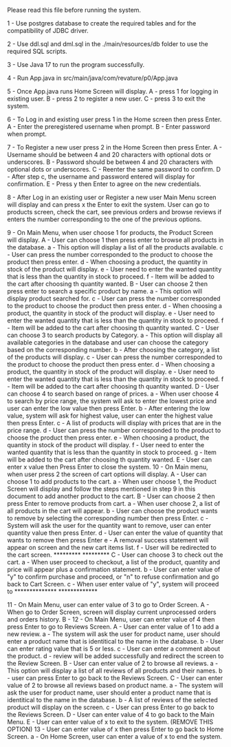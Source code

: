 Please read this file before running the system.

1 - Use postgres database to create the required tables and for the compatibility of JDBC driver.

2 - Use ddl.sql and dml.sql in the ./main/resources/db folder to use the required SQL scripts.

3 - Use Java 17 to run the program successfully.

4 - Run App.java in src/main/java/com/revature/p0/App.java

5 - Once App.java runs Home Screen will display.
    A - press 1 for logging in existing user.
    B - press 2 to register a new user.
    C - press 3 to exit the system.

6 - To Log in and existing user press 1 in the Home screen then press Enter.
    A -  Enter the preregistered username when prompt.
    B - Enter password when prompt.


7 - To Register a new user press 2 in the Home Screen then press Enter.
    A - Username should be between 4 and 20 characters with optional dots or underscores.
    B - Password should be between 4 and 20 characters with optional dots or underscores.
    C - Reenter the same password to confirm.
    D - After step c, the username and password entered will display for confirmation.
    E - Press y then Enter to agree on the new credentials.

8 - After Log in an existing user or Register a new user Main Menu screen will display and can press x the Enter to exit the system.
    User can go to products screen, check the cart, see previous orders and browse reviews if enters the number corresponding
    to the one of the previous options.

9 - On Main Menu, when user choose 1 for products, the Product Screen will display.
    A - User can choose 1 then press enter to browse all products in the database.
         a - This option will display a list of all the products available.
         c - User can press the number corresponded to the product to choose the product then press enter.
         d - When choosing a product, the quantity in stock of the product will display.
         e - User need to enter the wanted quantity that is less than the quantity in stock to proceed.
         f - Item will be added to the cart after choosing th quantity wanted.
    B - User can choose 2 then press enter to search a specific product by name.
         a - This option will display product searched for.
         c - User can press the number corresponded to the product to choose the product then press enter.
         d - When choosing a product, the quantity in stock of the product will display.
         e - User need to enter the wanted quantity that is less than the quantity in stock to proceed.
         f - Item will be added to the cart after choosing th quantity wanted.
    C - User can choose 3 to search products by Category.
         a - This option will display all available categories in the database and user can choose the category based on the corresponding number.
         b - After choosing the category, a list of the products will display.
         c - User can press the number corresponded to the product to choose the product then press enter.
         d - When choosing a product, the quantity in stock of the product will display.
         e - User need to enter the wanted quantity that is less than the quantity in stock to proceed.
         f - Item will be added to the cart after choosing th quantity wanted.
    D - User can choose 4 to search based on range of prices.
         a - When user choose 4 to search by price range, the system will ask to enter the lowest price
             and user can enter the low value then press Enter.
         b - After entering the low value, system will ask for highest value, user can enter the highest value then press Enter.
         c - A list of products will display with prices that are in the price range.
         d - User can press the number corresponded to the product to choose the product then press enter.
         e - When choosing a product, the quantity in stock of the product will display.
         f - User need to enter the wanted quantity that is less than the quantity in stock to proceed.
         g - Item will be added to the cart after choosing th quantity wanted.
    E - User can enter x value then Press Enter to close the system.
10 - On Main menu, when user press 2 the screen of cart options will display.
    A - User can choose 1 to add products to the cart.
        a - When user choose 1, the Product Screen will display and follow the steps mentioned in step 9 in this document
            to add another product to the cart.
    B - User can choose 2 then press Enter to remove products from cart.
        a - When user choose 2, a list of all products in the cart will appear.
        b - User can choose the product wants to remove by selecting the corresponding number then press Enter.
        c - System will ask the user for the quantity want to remove, user can enter quantity value then press Enter.
        d - User can enter the value of quantity that wants to remove then press Enter
        e - A removal success statement will appear on screen and the new cart items list.
        f - User will be redirected to the cart screen.
        *********
        *********
    C - User can choose 3 to check out the cart.
        a - When user proceed to checkout, a list of the product, quantity and price will appear plus a confirmation statement.
        b - User can enter value of "y" to confirm purchase and proceed, or "n" to refuse confirmation and go back to Cart Screen.
        c - When user enter value of "y", system will proceed to **************
        *************

11 - On Main Menu, user can enter value of 3 to go to Order Screen.
    A - When go to Order Screen, screen will display current unprocessed orders and orders history.
    B -
12 - On Main Menu, user can enter value of 4 then press Enter to go to Reviews Screen.
    A - User can enter value of 1 to add a new review.
        a - The system will ask the user for product name, user should enter a product name that is identitical to the name in the database.
        b - User can enter rating value that is 5 or less.
        c - User can enter a comment about the product.
        d - review will be added successfully and redirect the screen to the Review Screen.
    B - User can enter value of 2 to browse all reviews.
        a - This option will display a list of all reviews of all products and their names.
        b - user can press Enter to go back to the Reviews Screen.
    C - User can enter value of 2 to browse all reviews based on product name.
        a - The system will ask the user for product name, user should enter a product name that is identitical to the name in the database.
        b - A list of reviews of the selected product will display on the screen.
        c - User can press Enter to go back to the Reviews Screen.
    D - User can enter value of 4 to go back to the Main Menu.
    E - User can enter value of x to exit to the system. (REMOVE THIS OPTION)
13 - User can enter value of x then press Enter to go back to Home Screen.
        a - On Home Screen, user can enter a value of x to end the system.
